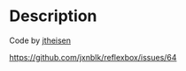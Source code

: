 # Description
Code by
[jtheisen](https://github.com/jtheisen)

https://github.com/jxnblk/reflexbox/issues/64